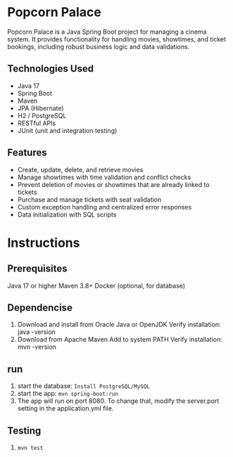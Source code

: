 # Popcorn Palace

Popcorn Palace is a Java Spring Boot project for managing a cinema system. It provides functionality for handling movies, showtimes, and ticket bookings, including robust business logic and data validations.

## Technologies Used

- Java 17
- Spring Boot
- Maven
- JPA (Hibernate)
- H2 / PostgreSQL
- RESTful APIs
- JUnit (unit and integration testing)

## Features

- Create, update, delete, and retrieve movies
- Manage showtimes with time validation and conflict checks
- Prevent deletion of movies or showtimes that are already linked to tickets
- Purchase and manage tickets with seat validation
- Custom exception handling and centralized error responses
- Data initialization with SQL scripts

# Instructions

## Prerequisites
Java 17 or higher
Maven 3.8+
Docker (optional, for database)

## Dependencise
1. Download and install from Oracle Java or OpenJDK
   Verify installation: java -version
2. Download from Apache Maven
   Add to system PATH
   Verify installation: mvn -version

## run
1. start the database:
   `Install PostgreSQL/MySQL`
2. start the app:
   `mvn spring-boot:run`
3. The app will run on port 8080. To change that, modify the server.port setting in the application.yml file.

## Testing
1. `mvn test`

